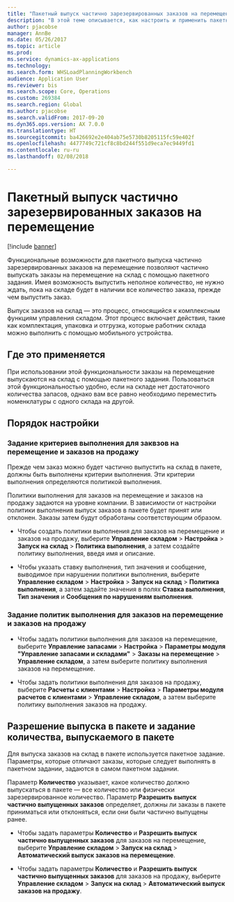 ```yaml
---
title: "Пакетный выпуск частично зарезервированных заказов на перемещение"
description: "В этой теме описывается, как настроить и применить пакетный выпуск частично зарезервированных заказов на перемещение на мобильном устройстве."
author: pjacobse
manager: AnnBe
ms.date: 05/26/2017
ms.topic: article
ms.prod: 
ms.service: dynamics-ax-applications
ms.technology: 
ms.search.form: WHSLoadPlanningWorkbench
audience: Application User
ms.reviewer: bis
ms.search.scope: Core, Operations
ms.custom: 269384
ms.search.region: Global
ms.author: pjacobse
ms.search.validFrom: 2017-09-20
ms.dyn365.ops.version: AX 7.0.0
ms.translationtype: HT
ms.sourcegitcommit: ba426692e2e404ab75e5730b8205115fc59e402f
ms.openlocfilehash: 4477749c721cf8c8bd244f551d9eca7ec9449fd1
ms.contentlocale: ru-ru
ms.lasthandoff: 02/08/2018

---
```


# <a name="batch-release-of-partially-reserved-transfer-orders"></a>Пакетный выпуск частично зарезервированных заказов на перемещение

[!include [banner](../includes/banner.md)]

Функциональные возможности для пакетного выпуска частично зарезервированных заказов на перемещение позволяют частично выпускать заказы на перемещение на склад с помощью пакетного задания.
Имея возможность выпустить неполное количество, не нужно ждать, пока на складе будет в наличии все количество заказа, прежде чем выпустить заказ.

Выпуск заказов на склад — это процесс, относящийся к комплексным функциям управления складом. Этот процесс включает действия, такие как комплектация, упаковка и отгрузка, которые работник склада можно выполнить с помощью мобильного устройства.

## <a name="where-it-applies"></a>Где это применяется

При использовании этой функциональности заказы на перемещение выпускаются на склад с помощью пакетного задания. Пользоваться этой функциональностью удобно, если на складе нет достаточного количества запасов, однако вам все равно необходимо переместить номенклатуры с одного склада на другой.

## <a name="how-it-is-set-up"></a>Порядок настройки

### <a name="specify-fulfillment-criteria-for-transfer-orders-and-sales-orders"></a>Задание критериев выполнения для заквзов на перемещение и заказов на продажу

Прежде чем заказ можно будет частично выпустить на склад в пакете, должны быть выполнены критерии выполнения. Эти критерии выполнения определяются политикой выполнения.

Политики выполнения для заказов на перемещение и заказов на продажу задаются на уровне компании. В зависимости от настройки политики выполнения выпуск заказов в пакете будет принят или отклонен. Заказы затем будут обработаны соответствующим образом.

-   Чтобы создать политики выполнения для заказов на перемещение и заказов на продажу, выберите **Управление складом** \> **Настройка** \> **Запуск на склад** \> **Политика выполнения**, а затем создайте политику выполнения, введя имя и описание.

-   Чтобы указать ставку выполнения, тип значения и сообщение, выводимое при нарушении политики выполнения, выберите **Управление складом** \> **Настройка** \> **Запуск на склад** \> **Политика выполнения**, а затем задайте значения в полях **Ставка выполнения**, **Тип значения** и **Сообщения по нарушениям выполнения**.

### <a name="set-the-fulfillment-policies-for-transfer-orders-and-sales-orders"></a>Задание политик выполнения для заказов на перемещение и заказов на продажу

-   Чтобы задать политики выполнения для заказов на перемещение, выберите **Управление запасами** \> **Настройка** \> **Параметры модуля "Управление запасами и складами"** \> **Заказы на перемещение** \> **Управление складом**, а затем выберите политику выполнения заказов на перемещение.

-   Чтобы задать политики выполнения для заказов на продажу, выберите **Расчеты с клиентами** \> **Настройка** \> **Параметры модуля расчетов с клиентами** \> **Управление складом**, а затем выберите политику выполнения заказов на продажу.

## <a name="allow-release-in-a-batch-and-specify-the-quantity-that-should-be-release-in-a-batch"></a>Разрешение выпуска в пакете и задание количества, выпускаемого в пакете

Для выпуска заказов на склад в пакете используется пакетное задание. Параметры, которые отличают заказы, которые следует выполнять в пакетном задании, задаются в самом пакетном задании.

Параметр **Количество** указывает, какое количество должно выпускаться в пакете — все количество или физически зарезервированное количество. Параметр **Разрешить выпуск частично выпущенных заказов** определяет, должны ли заказы в пакете приниматься или отклоняться, если они были частично выпущены ранее.

-   Чтобы задать параметры **Количество** и **Разрешить выпуск частично выпущенных заказов** для заказов на перемещение, выберите **Управление складом** \> **Запуск на склад** \> **Автоматический выпуск заказов на перемещение**.

-   Чтобы задать параметры **Количество** и **Разрешить выпуск частично выпущенных заказов** для заказов на продажу, выберите **Управление складом** \> **Запуск на склад** \> **Автоматический выпуск заказов на продажу**.


